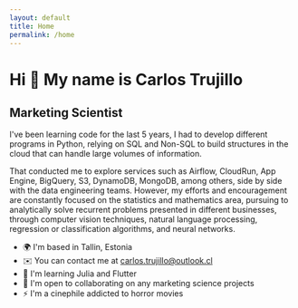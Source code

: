 ```yaml
---
layout: default
title: Home
permalink: /home
---
```


Hi 👋 My name is Carlos Trujillo
================================

Marketing Scientist
-------------------

I've been learning code for the last 5 years, I had to develop different programs in Python, relying on SQL and Non-SQL to build structures in the cloud that can handle large volumes of information.

That conducted me to explore services such as Airflow, CloudRun, App Engine, BigQuery, S3, DynamoDB, MongoDB, among others, side by side with the data engineering teams. However, my efforts and encouragement are constantly focused on the statistics and mathematics area, pursuing to analytically solve recurrent problems presented in different businesses, through computer vision techniques, natural language processing, regression or classification algorithms, and neural networks.

* 🌍  I'm based in Tallin, Estonia
* ✉️  You can contact me at [carlos.trujillo@outlook.cl](mailto:carlos.trujillo@outlook.cl)
* 🧠  I'm learning Julia and Flutter
* 🤝  I'm open to collaborating on any marketing science projects
* ⚡  I'm a cinephile addicted to horror movies
